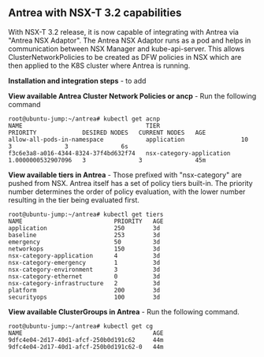 ## Antrea with NSX-T 3.2 capabilities

With NSX-T 3.2 release, it is now capable of integrating with Antrea via "Antrea NSX Adaptor". The Antrea NSX Adaptor runs as a pod and helps in communication between NSX Manager and kube-api-server. This allows ClusterNetworkPolicies to be created as DFW policies in NSX which are then applied to the K8S cluster where Antrea is running. 

**Installation and integration steps** - to add




**View available Antrea Cluster Network Policies or ancp** - Run the following command

<pre><code>root@ubuntu-jump:~/antrea# kubectl get acnp
NAME                                   TIER                       PRIORITY             DESIRED NODES   CURRENT NODES   AGE
allow-all-pods-in-namespace            application                10                   3               3               6s
f3c6e3a8-a016-4344-8324-37f4bd632f74   nsx-category-application   1.0000000532907096   3               3               45m</code></pre>


**View available tiers in Antrea** - Those prefixed with "nsx-category" are pushed from NSX. Antrea itself has a set of policy tiers built-in. The priority number determines the order of policy evaluation, with the lower number resulting in the tier being evaluated first.

<pre><code>root@ubuntu-jump:~/antrea# kubectl get tiers
NAME                          PRIORITY   AGE
application                   250        3d
baseline                      253        3d
emergency                     50         3d
networkops                    150        3d
nsx-category-application      4          3d
nsx-category-emergency        1          3d
nsx-category-environment      3          3d
nsx-category-ethernet         0          3d
nsx-category-infrastructure   2          3d
platform                      200        3d
securityops                   100        3d</code></pre>


**View available ClusterGroups in Antrea** - Run the following command.

<pre><code>root@ubuntu-jump:~/antrea# kubectl get cg
NAME                                     AGE
9dfc4e04-2d17-40d1-afcf-250b0d191c62     44m
9dfc4e04-2d17-40d1-afcf-250b0d191c62-0   44m</code></pre>

